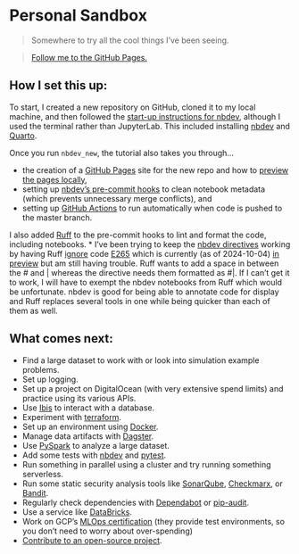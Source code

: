 # Personal Sandbox


<!-- WARNING: THIS FILE WAS AUTOGENERATED! DO NOT EDIT! -->

> Somewhere to try all the cool things I’ve been seeing.

> [Follow me to the GitHub
> Pages.](https://eafox.github.io/personal_sandbox/)

## How I set this up:

To start, I created a new repository on GitHub, cloned it to my local
machine, and then followed the [start-up instructions for
nbdev](https://nbdev.fast.ai/tutorials/tutorial.html#install-nbdev),
although I used the terminal rather than JupyterLab. This included
installing [nbdev](https://nbdev.fast.ai/) and
[Quarto](https://quarto.org/).

Once you run `nbdev_new`, the tutorial also takes you through…

- the creation of a [GitHub Pages](https://pages.github.com/) site for
  the new repo and how to [preview the pages
  locally](https://nbdev.fast.ai/tutorials/tutorial.html#preview-your-docs),
- setting up [nbdev’s pre-commit
  hooks](https://nbdev.fast.ai/tutorials/tutorial.html#install-hooks-for-git-friendly-notebooks)
  to clean notebook metadata (which prevents unnecessary merge
  conflicts), and
- setting up [GitHub Actions](https://docs.github.com/en/actions) to run
  automatically when code is pushed to the master branch.

I also added [Ruff](https://docs.astral.sh/ruff/) to the pre-commit
hooks to lint and format the code, including notebooks. \* I’ve been
trying to keep the [nbdev
directives](https://nbdev.fast.ai/explanations/directives.html) working
by having Ruff [ignore](https://docs.astral.sh/ruff/configuration/) code
[E265](https://docs.astral.sh/ruff/rules/no-space-after-block-comment/)
which is currently (as of 2024-10-04) [in
preview](https://docs.astral.sh/ruff/faq/#what-is-preview) but am still
having trouble. Ruff wants to add a space in between the \# and \|
whereas the directive needs them formatted as \#\|. If I can’t get it to
work, I will have to exempt the nbdev notebooks from Ruff which would be
unfortunate. nbdev is good for being able to annotate code for display
and Ruff replaces several tools in one while being quicker than each of
them as well.

## What comes next:

- Find a large dataset to work with or look into simulation example
  problems.
- Set up logging.
- Set up a project on DigitalOcean (with very extensive spend limits)
  and practice using its various APIs.
- Use [Ibis](https://docs.ibis-project.org/) to interact with a
  database.
- Experiment with
  [terraform](https://developer.hashicorp.com/terraform/cdktf/api-reference/python/).
- Set up an environment using
  [Docker](https://www.jetbrains.com/help/pycharm/using-docker-as-a-remote-interpreter.html#example).
- Manage data artifacts with [Dagster](https://docs.dagster.io/).
- Use
  [PySpark](https://spark.apache.org/docs/latest/api/python/index.html)
  to analyze a large dataset.
- Add some tests with
  [nbdev](https://nbdev.fast.ai/tutorials/tutorial.html#add-your-own-examples-tests-and-docs)
  and [pytest](https://docs.pytest.org/en/8.2.x/).
- Run something in parallel using a cluster and try running something
  serverless.
- Run some static security analysis tools like
  [SonarQube](https://www.sonarsource.com/products/sonarqube/?s_campaign=SQ-US-States-Brand&s_content=SonarQube&s_term=sonarqube&s_category=Paid&s_source=Paid%20Search&s_origin=Google&cq_src=google_ads&cq_cmp=21283910625&cq_con=165359618347&cq_term=sonarqube&cq_med=&cq_plac=&cq_net=g&cq_pos=&cq_plt=gp&gad_source=1&gclid=CjwKCAjw1920BhA3EiwAJT3lSaglN4ruXT0CL6NiF8bG-wKb1-fz9UwT2KUtsNheiNaK-U5jz4ZR8xoC2XIQAvD_BwE),
  [Checkmarx](https://checkmarx.com/), or
  [Bandit](https://bandit.readthedocs.io/en/latest/).
- Regularly check dependencies with
  [Dependabot](https://github.com/dependabot/dependabot-core) or
  [pip-audit](https://github.com/pypa/pip-audit).
- Use a service like [DataBricks](https://databricks.com/).
- Work on GCP’s [MLOps
  certification](https://www.cloudskillsboost.google/paths/17) (they
  provide test environments, so you don’t need to worry about
  over-spending)
- [Contribute to an open-source
  project](https://www.reddit.com/r/learnpython/comments/17ue6hr/looking_for_beginnerfriendly_python_libraries_to/).
